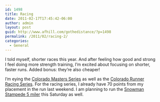 ```yaml
---
id: 1498
title: Racing
date: 2011-02-17T17:45:42-06:00
author: admin
layout: post
guid: http://www.afhill.com/gothedistance/?p=1498
permalink: /2011/02/racing-2/
categories:
  - General
---
```

I told myself, shorter races this year. And after feeling how good and strong I feel doing more strength training, I&#8217;m excited about focusing on shorter, faster runs. Added bonus: they&#8217;re also cheaper!

I&#8217;m eying the [Colorado Masters Series](http://www.comastersrun.org/Run_Schedule_2011.html) as well as the [Colorado Runner Racing Series](http://www.coloradorunnermag.com/2011-colorado-runner-racing-series). For the racing series, I already have 70 points from my placement in the run last weekend. I am planning to run the [Snowman Stampede 5 miler](http://winterdistanceseries.com/Snowman/) this Saturday as well.